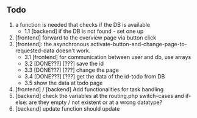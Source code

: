 ## Todo 
1. a function is needed that checks if the DB is available 
   - 1.1 [backend] if the DB is not found - set one up 
2. [frontend] forward to the overview page via button click
3. [frontend]: the asynchronous activate-button-and-change-page-to-requested-data doesn't work.
   - 3.1 [frontend] for communication between user and db, use arrays
   - 3.2 [DONE???] [???]  save the id 
   - 3.3 [DONE???] [???]  change the page
   - 3.4 [DONE???] [???]  get the data of the id-todo from DB
   - 3.5 show the data at todo page
4. [frontend] / [backend] Add functionalities for task handling
5. [backend] check the variables at the routing.php switch-cases and if-else: are they empty / not existent or at a wrong datatype?
6. [backend] update function should update